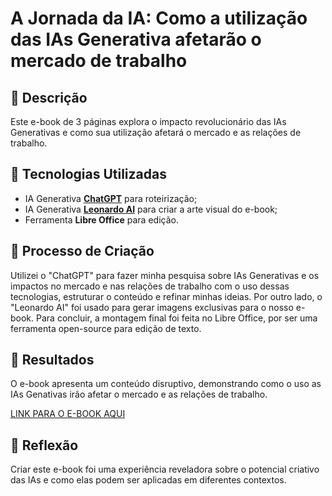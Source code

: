 # A Jornada da IA: Como a utilização das IAs Generativa afetarão o mercado de trabalho

## 📒 Descrição
Este e-book de 3 páginas explora o impacto revolucionário das IAs Generativas e como sua utilização afetará o mercado e as relações de trabalho.

## 🤖 Tecnologias Utilizadas
- IA Generativa **[ChatGPT](https://chat.openai.com)** para roteirização;
- IA Generativa **[Leonardo AI](https://leonardo.ai)** para criar a arte visual do e-book;
- Ferramenta **Libre Office** para edição.

## 🧐 Processo de Criação
Utilizei o "ChatGPT" para fazer minha pesquisa sobre IAs Generativas e os impactos no mercado e nas relações de trabalho com o uso dessas tecnologias, estruturar o conteúdo e refinar minhas ideias. Por outro lado, o "Leonardo AI" foi usado para gerar imagens exclusivas para o nosso e-book. Para concluir, a montagem final foi feita no Libre Office, por ser uma ferramenta open-source para edição de texto.

## 🚀 Resultados
O e-book apresenta um conteúdo disruptivo, demonstrando como o uso as IAs Genativas irão afetar o mercado e as relações de trabalho.

[LINK PARA O E-BOOK AQUI]()

## 💭 Reflexão
Criar este e-book foi uma experiência reveladora sobre o potencial criativo das IAs e como elas podem ser aplicadas em diferentes contextos.
